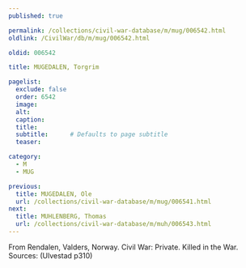 ```yaml
---
published: true

permalink: /collections/civil-war-database/m/mug/006542.html
oldlink: /CivilWar/db/m/mug/006542.html

oldid: 006542

title: MUGEDALEN, Torgrim

pagelist:
  exclude: false
  order: 6542
  image: 
  alt:
  caption:
  title:
  subtitle:      # Defaults to page subtitle
  teaser:

category: 
  - M 
  - MUG

previous:
  title: MUGEDALEN, Ole
  url: /collections/civil-war-database/m/mug/006541.html  
next:
  title: MUHLENBERG, Thomas
  url: /collections/civil-war-database/m/muh/006543.html   
---
```

From Rendalen, Valders, Norway. Civil War: Private. Killed in the War. Sources: (Ulvestad p310)